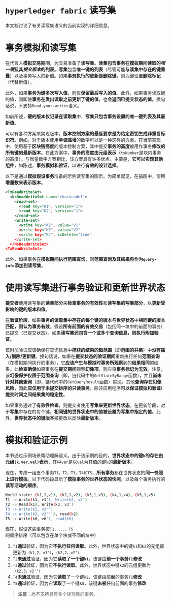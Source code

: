 # `hyperledger fabric` 读写集

本文档讨论了有关读写集语义的当前实现的详细信息。

# 事务模拟和读写集

在代言人**模拟交易期间**，为交易准备了**读写集**。**读集包含事务在模拟期间读取的*唯一键*及其*提交版本*的列表**。**写集**包含**唯一键的列表**（尽管可能**与读集中存在的键重叠**）以及事务写入的新值。如果**事务执行的更新是删除键**，则为键设置**删除标记**（代替新值）。

此外，如果**事务为键多次写入值**，则仅**保留最后写入的值**。此外，如果事务读取键的值，则即使**事务在发出读取之前更新了键的值**，也**会返回已提交状态的值**。换句话说，不支持`Read-your-writes`语义。

如前所述，**键的版本仅记录在读取集**中，**写集只包含事务设置的唯一键列表及其最新值**。

可以有各种方案来实现版本。**版本控制方案的最低要求是为给定密钥生成非重复标识符**。例如，对于版本使用**单调递增**的数字可以是一种这样的方案。在当前实现中，使用基于**区块链高度**的版本控制方案，其中提交**事务的高度**被用作事务**修改的所有键的最新版本**。在此方案中，**事务的高度由元组表示**（`txNumber`是块内事务的高度）。与增量数字方案相比，该方案具有许多优点。主要是，**它可以实现其他组件**，如陈述，**事务模拟和验证**，以进行**有效的设计选择**。

以下是通过**模拟假设事务**准备的示例读写集的图示。为简单起见，在插图中，使用**增量数来表示版本**。

```xml
<TxReadWriteSet>
  <NsReadWriteSet name="chaincode1">
    <read-set>
      <read key="K1", version="1">
      <read key="K2", version="1">
    </read-set>
    <write-set>
      <write key="K1", value="V1"
      <write key="K3", value="V2"
      <write key="K4", isDelete="true"
    </write-set>
  </NsReadWriteSet>
<TxReadWriteSet>
```

此外，如果事务在**模拟期间执行范围查询**，则**范围查询及其结果将作为`query-info`添加到读写集**。

# 使用读写集进行事务验证和更新世界状态

**提交者**使用读写集的**读集部分**来**检查事务的有效性**和**读写集的写集部分**，以**更新受影响的键的版本和值**。

在**验证阶段**，如果**事务的读取集中存在的每个键的版本与世界状态**中**相同键的版本匹配，则认为事务有效**。假设**所有前面的有效交易**（包括同一块中的前面的事务）已提交（已提交状态）。如果**读写集还包含一个或多个查询信息，则执行附加验证**。

该附加验证应该确保在查询信息中**捕获的结果的超范围**（即**范围的并集**）中**没有插入/删除/更新键**。换句话说，如果在**提交状态的验证期间**重新执行任何**范围查询**（在模拟期间执行的事务），它**应该产生与模拟时事务所观察**到的**结果相同**的结果。此**检查确保**如果事务在**提交期间**观察**幻像项**，则应将**事务标记为无效**。注意，该**幻像保护仅限于范围查询**（即，链代码中的`GetStateByRange`函数），并且**尚未针对其他查询**（即，链代码中的`GetQueryResult`函数）实现。其他**查询存在幻像风险**，因此**应仅用于未提交排序的只读事务**，除非应用程序**可以保证模拟和验证/提交时间之间结果集的稳定性**。

如果事务通过了**有效性检查**，则提交者使用**写集来更新世界状态**。在更新阶段，对于**写集**中存在的每个键，**相同键的世界状态中的值被设置为写集中指定的值**。此外，**世界状态中的键版本**被更改以反映**最新版本**。

# 模拟和验证示例

本节通过示例场景帮助理解语义。出于该示例的目的，**世界状态中的键`k`的存在由元组`(k,ver,val)`表示**，其中`ver`是以`val`为其值的键`k`的**最新版本**。

现在，考虑一组五个事务`T1，T2，T3，T4和T5`，**所有事务**都在世界状态的**同一快照上进行模拟**。以下代码段显示了**模拟事务的世界状态的快照**，以及每个事务执行的**读写活动的顺序**。

```sh
World state: (k1,1,v1), (k2,1,v2), (k3,1,v3), (k4,1,v4), (k5,1,v5)
T1 -> Write(k1, v1'), Write(k2, v2')
T2 -> Read(k1), Write(k3, v3')
T3 -> Write(k2, v2'')
T4 -> Write(k2, v2'''), read(k2)
T5 -> Write(k6, v6'), read(k5)
```

现在，假设这些事务按`T1，...，T5`的顺序排序（可以包含在单个块或不同的块中）

1. `T1`**通过**验证，因为它**不执行任何读取**。此外，世界状态中的键`k1`和`k2`的元组被更新为`（k1,2，v1'）`，`（k2,2，v2'）`
2. `T2`**未通过**验证，因为它**读取了一个键`k1`**，该键由**前一个事务`T1`修改**
3. `T3`**通过**验证，因为它**不执行读取**。此外，世界状态中键`k2`的元组更新为`（k2,3，v2''）`
4. `T4`**未通过**验证，因为它**读取**了一个键`k2`，该键由前面的事务`T1`**修改**
5. `T5`**通过**验证，因为它**读取**了一个键`k5`，该键**未被**任何前面的事务**修改**

> **注意**：尚不支持具有多个读写集的事务。

